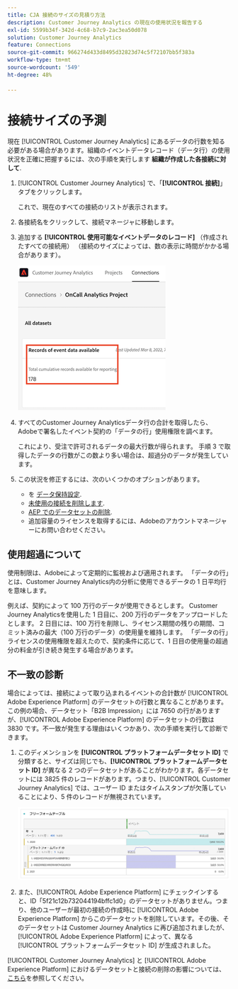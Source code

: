 ```yaml
---
title: CJA 接続のサイズの見積り方法
description: Customer Journey Analytics の現在の使用状況を報告する
exl-id: 5599b34f-342d-4c68-b7c9-2ac3ea50d078
solution: Customer Journey Analytics
feature: Connections
source-git-commit: 966274d433d8495d32823d74c5f72107bb5f383a
workflow-type: tm+mt
source-wordcount: '549'
ht-degree: 48%

---
```


# 接続サイズの予測

現在 [!UICONTROL Customer Journey Analytics] にあるデータの行数を知る必要がある場合があります。組織のイベントデータレコード（データ行）の使用状況を正確に把握するには、次の手順を実行します **組織が作成した各接続に対して**.

1. [!UICONTROL Customer Journey Analytics] で、「**[!UICONTROL 接続]**」タブをクリックします。

   これで、現在のすべての接続のリストが表示されます。

1. 各接続名をクリックして、接続マネージャに移動します。

1. 追加する **[!UICONTROL 使用可能なイベントデータのレコード]** （作成されたすべての接続用） （接続のサイズによっては、数の表示に時間がかかる場合があります）。

   ![イベントデータ](assets/event-data.png)

1. すべてのCustomer Journey Analyticsデータ行の合計を取得したら、Adobeで署名したイベント契約の「データの行」使用権限を調べます。

   これにより、受注で許可されるデータの最大行数が得られます。 手順 3 で取得したデータの行数がこの数より多い場合は、超過分のデータが発生しています。

1. この状況を修正するには、次のいくつかのオプションがあります。

   * を [データ保持設定](https://experienceleague.adobe.com/docs/analytics-platform/using/cja-connections/manage-connections.html?lang=ja#set-rolling-window-for-connection-data-retention).
   * [未使用の接続を削除します](https://experienceleague.adobe.com/docs/analytics-platform/using/cja-overview/cja-faq.html?lang=ja#implications-of-deleting-data-components).
   * [AEP でのデータセットの削除](https://experienceleague.adobe.com/docs/analytics-platform/using/cja-overview/cja-faq.html?lang=en#implications-of-deleting-data-components).
   * 追加容量のライセンスを取得するには、Adobeのアカウントマネージャーにお問い合わせください。

## 使用超過について

使用制限は、Adobeによって定期的に監視および適用されます。 「データの行」とは、Customer Journey Analytics内の分析に使用できるデータの 1 日平均行を意味します。

例えば、契約によって 100 万行のデータが使用できるとします。 Customer Journey Analyticsを使用した 1 日目に、200 万行のデータをアップロードしたとします。 2 日目には、100 万行を削除し、ライセンス期間の残りの期間、コミット済みの最大（100 万行のデータ）の使用量を維持します。 「データの行」ライセンスの使用権限を超えたので、契約条件に応じて、1 日目の使用量の超過分の料金が引き続き発生する場合があります。

## 不一致の診断

場合によっては、接続によって取り込まれるイベントの合計数が [!UICONTROL Adobe Experience Platform] のデータセットの行数と異なることがあります。この例の場合、データセット「B2B Impression」には 7650 の行がありますが、[!UICONTROL Adobe Experience Platform] のデータセットの行数は 3830 です。不一致が発生する理由はいくつかあり、次の手順を実行して診断できます。

1. このディメンションを **[!UICONTROL プラットフォームデータセット ID]** で分類すると、サイズは同じでも、**[!UICONTROL プラットフォームデータセット ID]** が異なる 2 つのデータセットがあることがわかります。各データセットには 3825 件のレコードがあります。つまり、[!UICONTROL Customer Journey Analytics] では、ユーザー ID またはタイムスタンプが欠落していることにより、5 件のレコードが無視されています。

   ![分類](assets/data-size2.png)

1. また、[!UICONTROL Adobe Experience Platform] にチェックインすると、ID「5f21c12b732044194bffc1d0」のデータセットがありません。つまり、他のユーザーが最初の接続の作成時に [!UICONTROL Adobe Experience Platform] からこのデータセットを削除しています。その後、そのデータセットは Customer Journey Analytics に再び追加されましたが、[!UICONTROL Adobe Experience Platform] によって、異なる[!UICONTROL プラットフォームデータセット ID] が生成されました。

[!UICONTROL Customer Journey Analytics] と [!UICONTROL Adobe Experience Platform] におけるデータセットと接続の削除の影響については、[こちら](https://experienceleague.adobe.com/docs/analytics-platform/using/cja-overview/cja-faq.html?lang=en#implications-of-deleting-data-components)を参照してください。

